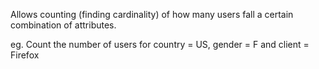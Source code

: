 Allows counting (finding cardinality) of how many users fall a certain combination of attributes.

eg. Count the number of users for country = US, gender = F and client = Firefox
